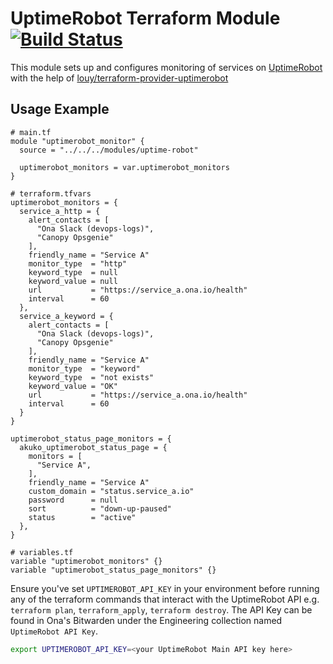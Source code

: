 # UptimeRobot Terraform Module [![Build Status](https://github.com/onaio/terraform-module-uptimerobot/workflows/CI/badge.svg)](https://github.com/onaio/terraform-module-uptimerobot/actions?query=workflow%3ACI)

This module sets up and configures monitoring of services on [UptimeRobot](https://uptimerobot.com) with the help of [louy/terraform-provider-uptimerobot](https://github.com/louy/terraform-provider-uptimerobot)

## Usage Example

```hcl
# main.tf
module "uptimerobot_monitor" {
  source = "../../../modules/uptime-robot"

  uptimerobot_monitors = var.uptimerobot_monitors
}

# terraform.tfvars
uptimerobot_monitors = {
  service_a_http = {
    alert_contacts = [
      "Ona Slack (devops-logs)",
      "Canopy Opsgenie"
    ],
    friendly_name = "Service A"
    monitor_type  = "http"
    keyword_type  = null
    keyword_value = null
    url           = "https://service_a.ona.io/health"
    interval      = 60
  },
  service_a_keyword = {
    alert_contacts = [
      "Ona Slack (devops-logs)",
      "Canopy Opsgenie"
    ],
    friendly_name = "Service A"
    monitor_type  = "keyword"
    keyword_type  = "not exists"
    keyword_value = "OK"
    url           = "https://service_a.ona.io/health"
    interval      = 60
  }
}

uptimerobot_status_page_monitors = {
  akuko_uptimerobot_status_page = {
    monitors = [
      "Service A",
    ],
    friendly_name = "Service A"
    custom_domain = "status.service_a.io"
    password      = null
    sort          = "down-up-paused"
    status        = "active"
  },
}

# variables.tf
variable "uptimerobot_monitors" {}
variable "uptimerobot_status_page_monitors" {}
```

Ensure you've set `UPTIMEROBOT_API_KEY` in your environment before running any of the terraform commands that interact with the UptimeRobot API e.g. `terraform plan`, `terraform_apply`, `terraform destroy`. The API Key can be found in Ona's Bitwarden under the Engineering collection named `UptimeRobot API Key`.

```bash
export UPTIMEROBOT_API_KEY=<your UptimeRobot Main API key here>
```
